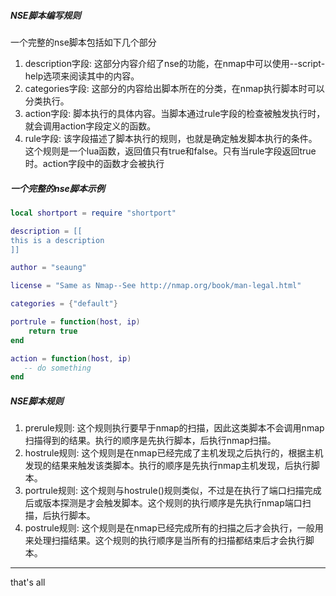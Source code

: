 ##### NSE脚本编写规则

一个完整的nse脚本包括如下几个部分

1. description字段: 这部分内容介绍了nse的功能，在nmap中可以使用--script-help选项来阅读其中的内容。
2. categories字段: 这部分的内容给出脚本所在的分类，在nmap执行脚本时可以分类执行。
3. action字段: 脚本执行的具体内容。当脚本通过rule字段的检查被触发执行时，就会调用action字段定义的函数。
4. rule字段: 该字段描述了脚本执行的规则，也就是确定触发脚本执行的条件。这个规则是一个lua函数，返回值只有true和false。只有当rule字段返回true时。action字段中的函数才会被执行

##### 一个完整的nse脚本示例

```lua
local shortport = require "shortport"

description = [[
this is a description
]]

author = "seaung"

license = "Same as Nmap--See http://nmap.org/book/man-legal.html"

categories = {"default"}

portrule = function(host, ip)
    return true
end

action = function(host, ip)
   -- do something
end
```

##### NSE脚本规则

1. prerule规则: 这个规则执行要早于nmap的扫描，因此这类脚本不会调用nmap扫描得到的结果。执行的顺序是先执行脚本，后执行nmap扫描。
2. hostrule规则: 这个规则是在nmap已经完成了主机发现之后执行的，根据主机发现的结果来触发该类脚本。执行的顺序是先执行nmap主机发现，后执行脚本。
3. portrule规则: 这个规则与hostrule()规则类似，不过是在执行了端口扫描完成后或版本探测是才会触发脚本。这个规则的执行顺序是先执行nmap端口扫描，后执行脚本。
4. postrule规则: 这个规则是在nmap已经完成所有的扫描之后才会执行，一般用来处理扫描结果。这个规则的执行顺序是当所有的扫描都结束后才会执行脚本。





----

that's all